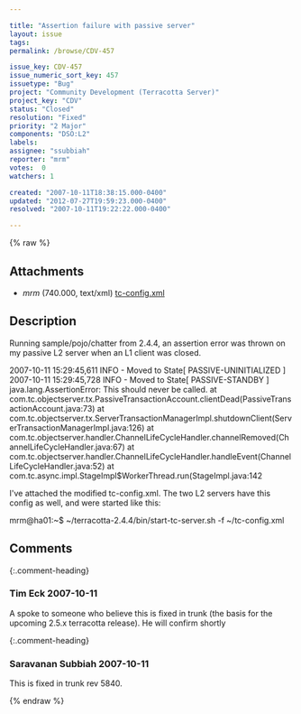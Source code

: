 ```yaml
---

title: "Assertion failure with passive server"
layout: issue
tags: 
permalink: /browse/CDV-457

issue_key: CDV-457
issue_numeric_sort_key: 457
issuetype: "Bug"
project: "Community Development (Terracotta Server)"
project_key: "CDV"
status: "Closed"
resolution: "Fixed"
priority: "2 Major"
components: "DSO:L2"
labels: 
assignee: "ssubbiah"
reporter: "mrm"
votes:  0
watchers: 1

created: "2007-10-11T18:38:15.000-0400"
updated: "2012-07-27T19:59:23.000-0400"
resolved: "2007-10-11T19:22:22.000-0400"

---
```




{% raw %}


## Attachments
  
* <em>mrm</em> (740.000, text/xml) [tc-config.xml](/attachments/CDV/CDV-457/tc-config.xml)
  



## Description

<div markdown="1" class="description">

Running sample/pojo/chatter from 2.4.4, an assertion error was thrown on my passive L2 server when an L1 client was closed.

2007-10-11 15:29:45,611 INFO - Moved to State[ PASSIVE-UNINITIALIZED ]
2007-10-11 15:29:45,728 INFO - Moved to State[ PASSIVE-STANDBY ]
java.lang.AssertionError: This should never be called.
        at com.tc.objectserver.tx.PassiveTransactionAccount.clientDead(PassiveTransactionAccount.java:73)
        at com.tc.objectserver.tx.ServerTransactionManagerImpl.shutdownClient(ServerTransactionManagerImpl.java:126)
        at com.tc.objectserver.handler.ChannelLifeCycleHandler.channelRemoved(ChannelLifeCycleHandler.java:67)
        at com.tc.objectserver.handler.ChannelLifeCycleHandler.handleEvent(ChannelLifeCycleHandler.java:52)
        at com.tc.async.impl.StageImpl$WorkerThread.run(StageImpl.java:142

I've attached the modified tc-config.xml. The two L2 servers have this config as well, and were started like this:

mrm@ha01:~$ ~/terracotta-2.4.4/bin/start-tc-server.sh -f ~/tc-config.xml


</div>

## Comments


{:.comment-heading}
### **Tim Eck** <span class="date">2007-10-11</span>

<div markdown="1" class="comment">

A spoke to someone who believe this is fixed in trunk (the basis for the upcoming 2.5.x terracotta release). He will confirm shortly

</div>


{:.comment-heading}
### **Saravanan Subbiah** <span class="date">2007-10-11</span>

<div markdown="1" class="comment">

This is fixed in trunk rev 5840.

</div>



{% endraw %}
